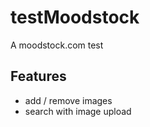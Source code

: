 testMoodstock
=============

A moodstock.com test

Features
--------
- add / remove images
- search with image upload